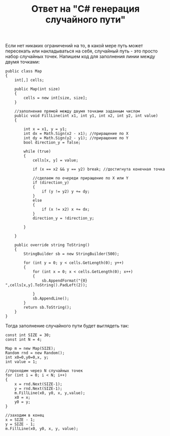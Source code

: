 ﻿---
title: "Ответ на \"C# генерация случайного пути\""
se.owner.user_id: 240512
se.owner.display_name: "MSDN.WhiteKnight"
se.owner.link: "https://ru.stackoverflow.com/users/240512/msdn-whiteknight"
se.answer_id: 883003
se.question_id: 882822
se.post_type: answer
se.is_accepted: True
---
<p>Если нет никаких ограничений на то, в какой мере путь может пересекать или накладываться на себя, случайный путь - это просто набор случайных точек. Напишем код для заполнения линии между двумя точками:</p>

<pre><code>public class Map
{
    int[,] cells;

    public Map(int size)
    {
        cells = new int[size, size];                
    }

    //заполнение прямой между двумя точками заданным числом
    public void FillLine(int x1, int y1, int x2, int y2, int value)
    {

        int x = x1, y = y1;
        int dx = Math.Sign(x2 - x1); //приращение по X
        int dy = Math.Sign(y2 - y1); //приращение по Y
        bool direction_y = false;

        while (true)
        {
            cells[x, y] = value;                    

            if (x == x2 &amp;&amp; y == y2) break; //достигнута конечная точка

            //сделаем по очереди приращение по X или Y
            if (direction_y)
            {
                if (y != y2) y += dy;
            }
            else
            {
                if (x != x2) x += dx;
            }
            direction_y = !direction_y;

        }

    }

    public override string ToString()
    {
        StringBuilder sb = new StringBuilder(500);

        for (int y = 0; y &lt; cells.GetLength(0); y++)
        {
            for (int x = 0; x &lt; cells.GetLength(0); x++)
            {
                sb.AppendFormat("{0} ",cells[x,y].ToString().PadLeft(2));

            }
            sb.AppendLine();
        }
        return sb.ToString();
    }
}
</code></pre>

<p>Тогда заполнение случайного пути будет выглядеть так:</p>

<pre><code>const int SIZE = 30; 
const int N = 4; 

Map m = new Map(SIZE);
Random rnd = new Random();            
int x0=0,y0=0,x, y;
int value = 1;

//проходим через N случайных точек
for (int i = 0; i &lt; N; i++)
{
    x = rnd.Next(SIZE-1);
    y = rnd.Next(SIZE-1);
    m.FillLine(x0, y0, x, y,value);
    x0 = x;
    y0 = y;
}

//заходим в конец
x = SIZE - 1;
y = SIZE - 1;
m.FillLine(x0, y0, x, y, value);
</code></pre>
